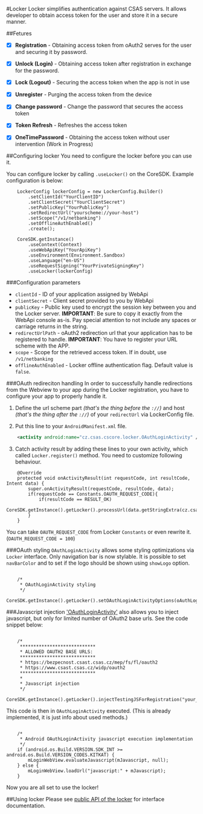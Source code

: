 #Locker
Locker simplifies authentication against CSAS servers. It allows developer to obtain access token for the user and store it in a secure manner.

##Fetures
- [x] **Registration** - Obtaining access token from oAuth2 serves for the user and securing it by password.
- [x] **Unlock (Login)** - Obtaining access token after registration in exchange for the password.
- [x] **Lock (Logout)** - Securing the access token when the app is not in use
- [x] **Unregister** - Purging the access token from the device
- [x] **Change password** - Change the password that secures the access token
- [x] **Token Refresh** - Refreshes the access token
- [x] **OneTimePassword** - Obtaining the access token without user intervention (Work in Progress)


##Configuring locker
You need to configure the locker before you can use it.

You can configure locker by calling `.useLocker()` on the CoreSDK. Example configuration is below:
```
    LockerConfig lockerConfig = new LockerConfig.Builder()
        .setClientId("YourClientID")
        .setClientSecret("YourClientSecret")
        .setPublicKey("YourPublicKey")
        .setRedirectUrl("yourscheme://your-host")
        .setScope("/v1/netbanking")
        .setOfflineAuthEnabled()
        .create();
                
    CoreSDK.getInstance()
        .useContext(Context)
        .useWebApiKey("YourApiKey")
        .useEnvironment(Environment.Sandbox)
        .useLanguage("en-US")
        .useRequestSigning("YourPrivateSigningKey")
        .useLocker(lockerConfig)
```   
###Configuration parameters
* `clientId` - ID of your application assigned by WebApi
* `clientSecret` - Client secret provided to you by WebApi
* `publicKey` - Public key used to encrypt the session key between you and the Locker server. **IMPORTANT**: Be sure to copy it exactly from the WebApi console as-is. Pay special attention to not include any spaces or carriage returns in the string.
* `redirectUrlPath` - oAuth2 redirection url that your application has to be registered to handle. **IMPORTANT**: You have to register your URL scheme with the APP.
* `scope` - Scope for the retrieved access token. If in doubt, use `/v1/netbanking`
* `offlineAuthEnabled` - Locker offline authentication flag. Default value is `false`.

###OAuth redireciton handling
In order to successfully handle redirections from the Webview to your app during the Locker registration, you have to configure your app to properly handle it.

1. Define the url scheme part *(that's the thing before the `://`)* and host *(that's the thing after the `://`)* of your `redirectUrl` via LockerConfig file.

2. Put this line to your `AndroidManifest.xml` file.

```xml
    <activity android:name="cz.csas.cscore.locker.OAuthLoginActivity" />
```

3. Catch activity result by adding these lines to your own activity, which called `Locker.register()` method. You need to customize following behaviour.

```
    @Override
    protected void onActivityResult(int requestCode, int resultCode, Intent data) {
        super.onActivityResult(requestCode, resultCode, data);
        if(requestCode == Constants.OAUTH_REQUEST_CODE){
            if(resultCode == RESULT_OK)
                CoreSDK.getInstance().getLocker().processUrl(data.getStringExtra(cz.csas.cscore.locker.Constants.CODE_EXTRA));
        }
    }
```
You can take `OAUTH_REQUEST_CODE` from Locker `Constants` or even rewrite it. (`OAUTH_REQUEST_CODE = 100`)


###OAuth styling
`OAuthLoginActivity` allows some styling optimizations via `Locker` interface. Only navigation bar is now stylable. It is possible to set `navBarColor` and to set if the logo should be shown using `showLogo` option.

```

    /*
     * OAuthLoginActivity styling
     */
    CoreSDK.getInstance().getLocker().setOAuthLoginActivityOptions(oAuthLoginActivityOptions);
```

###Javascript injection
['OAuthLoginActivity'](../core/src/main/java/cz/csas/cscore/locker/OAuthLoginActivity.java) also allows you to inject javascript, but only for limited number of OAuth2 base urls. See the code snippet below:

```

    /*
     ****************************
     * ALLOWED OAUTH2 BASE URLS:
     ****************************
     * https://bezpecnost.csast.csas.cz/mep/fs/fl/oauth2
     * https://www.csast.csas.cz/widp/oauth2     
     ****************************
     *
     * Javascript injection
     */
    CoreSDK.getInstance().getLocker().injectTestingJSForRegistration("your_testing_javascript);

```

This code is then in `OAuthLoginActivity` executed. (This is already implemented, it is just info about used methods.)

```
    
    /*
     * Android OAuthLoginActivity javascript execution implementation
     */
    if (android.os.Build.VERSION.SDK_INT >= android.os.Build.VERSION_CODES.KITKAT) {
        mLoginWebView.evaluateJavascript(mJavascript, null);
    } else {
        mLoginWebView.loadUrl("javascript:" + mJavascript);
    }

```

Now you are all set to use the locker!

##Using locker
Please see [public API of the locker](../core/src/main/java/cz/csas/cscore/locker/Locker.java) for interface documentation.